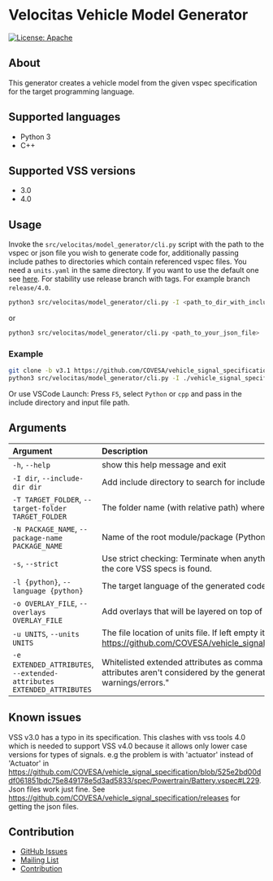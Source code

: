 # Velocitas Vehicle Model Generator

[![License: Apache](https://img.shields.io/badge/License-Apache-yellow.svg)](http://www.apache.org/licenses/LICENSE-2.0)

## About
This generator creates a vehicle model from the given vspec specification for the target programming language.

## Supported languages

* Python 3
* C++

## Supported VSS versions
* 3.0
* 4.0

## Usage

Invoke the `src/velocitas/model_generator/cli.py` script with the path to the vspec or json file you wish to generate code for, additionally passing include pathes to directories which contain referenced vspec files. You need a `units.yaml` in the same directory. If you want to use the default one see [here](https://github.com/COVESA/vehicle_signal_specification/blob/master/spec/units.yaml). For stability use release branch with tags. For example branch `release/4.0`.
```bash
python3 src/velocitas/model_generator/cli.py -I <path_to_dir_with_included_vspec_files> <path_to_your_vspec_file>
```
or
```bash
python3 src/velocitas/model_generator/cli.py <path_to_your_json_file>
```
### Example
```bash
git clone -b v3.1 https://github.com/COVESA/vehicle_signal_specification.git
python3 src/velocitas/model_generator/cli.py -I ./vehicle_signal_specification/spec ./vehicle_signal_specification/spec/VehicleSignalSpecification.vspec
```

Or use VSCode Launch: Press ```F5```, select ```Python``` or ```cpp``` and pass in the include directory and input file path.

## Arguments

| Argument                                          | Description                                                                                                  |
|:--------------------------------------------------|:-------------------------------------------------------------------------------------------------------------|
`-h`, `--help`                                      | show this help message and exit
`-I dir`, `--include-dir dir`                       | Add include directory to search for included vspec files.
`-T TARGET_FOLDER`, `--target-folder TARGET_FOLDER` | The folder name (with relative path) where the code will be generated into.
`-N PACKAGE_NAME`, `--package-name PACKAGE_NAME`    | Name of the root module/package (Python) or root namespace (C++).
`-s`, `--strict`                                    | Use strict checking: Terminate when anything not covered or not recommended by the core VSS specs is found.
`-l {python}`, `--language {python}`                | The target language of the generated code.
`-o OVERLAY_FILE`, `--overlays OVERLAY_FILE`        | Add overlays that will be layered on top of the VSS file in the order they appear.
`-u UNITS`, `--units UNITS`                         | The file location of units file. If left empty it tries downloading default units file from https://github.com/COVESA/vehicle_signal_specification/blob/v4.0/spec/units.yaml.
`-e EXTENDED_ATTRIBUTES`,<br>`--extended-attributes EXTENDED_ATTRIBUTES` | Whitelisted extended attributes as comma separated list. Note, that extended attributes aren't considered by the generator. This paramter is only for suppressing warnings/errors."

## Known issues
VSS v3.0 has a typo in its specification. This clashes with vss tools 4.0 which is needed to support VSS v4.0 because it allows only lower case versions for types of signals. e.g the problem is with 'actuator' instead of 'Actuator' in https://github.com/COVESA/vehicle_signal_specification/blob/525e2bd00ddf061851bdc75e849178e5d3ad5833/spec/Powertrain/Battery.vspec#L229. Json files work just fine. See https://github.com/COVESA/vehicle_signal_specification/releases for getting the json files.

## Contribution
- [GitHub Issues](https://github.com/eclipse-velocitas/vehicle-model-generator/issues)
- [Mailing List](https://accounts.eclipse.org/mailing-list/velocitas-dev)
- [Contribution](./CONTRIBUTING.md)
